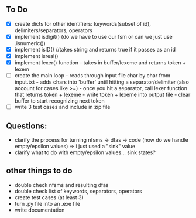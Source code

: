 ## To Do

- [x] create dicts for other identifiers: keywords(subset of id), delimiters/separators, operators
- [x] implement isdigit() (do we have to use our fsm or can we just use .isnumeric())
- [x] implement isID() //takes string and returns true if it passes as an id
- [x] implement isreal()
- [x] implement lexer() function - takes in buffer/lexeme and returns token + lexem
- [ ] create the main loop - reads through input file char by char from input.txt - adds chars into 'buffer' until hitting a separator/delimiter (also account for cases like >=) - once you hit a separator, call lexer function that returns token + lexeme - write token + lexeme into output file - clear buffer to start recognizing next token
- [ ] write 3 test cases and include in zip file

## Questions:

- clarify the process for turning nfsms -> dfas -> code
  (how do we handle empty/epsilon values) => i just used a "sink" value
- clarify what to do with empty/epsilon values... sink states?

## other things to do

- double check nfsms and resulting dfas
- double check list of keywords, separators, operators
- create test cases (at least 3)
- turn .py file into an .exe file
- write documentation
